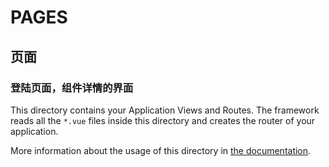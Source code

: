 # PAGES


## 页面

### 登陆页面，组件详情的界面

This directory contains your Application Views and Routes.
The framework reads all the `*.vue` files inside this directory and creates the router of your application.

More information about the usage of this directory in [the documentation](https://nuxtjs.org/guide/routing).
